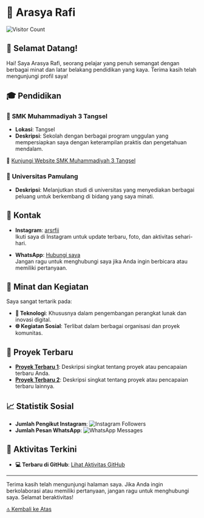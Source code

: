 # 🌟 Arasya Rafi

![Visitor Count](https://profile-counter.glitch.me/GetSya/count.svg)  <!-- Badge pengunjung -->

## 👋 Selamat Datang!

Hai! Saya Arasya Rafi, seorang pelajar yang penuh semangat dengan berbagai minat dan latar belakang pendidikan yang kaya. Terima kasih telah mengunjungi profil saya!

## 🎓 Pendidikan

### 📘 **SMK Muhammadiyah 3 Tangsel**
- **Lokasi**: Tangsel
- **Deskripsi**: Sekolah dengan berbagai program unggulan yang mempersiapkan saya dengan keterampilan praktis dan pengetahuan mendalam.

🔗 [Kunjungi Website SMK Muhammadiyah 3 Tangsel](https://muhtiga.sch.id)

### 📙 **Universitas Pamulang**
- **Deskripsi**: Melanjutkan studi di universitas yang menyediakan berbagai peluang untuk berkembang di bidang yang saya minati.

## 📱 Kontak

- **Instagram**: [arsrfii](https://instagram.com/arsrfii)  
  Ikuti saya di Instagram untuk update terbaru, foto, dan aktivitas sehari-hari.

- **WhatsApp**: [Hubungi saya](https://wa.me/6288214772441)  
  Jangan ragu untuk menghubungi saya jika Anda ingin berbicara atau memiliki pertanyaan.

## 🚀 Minat dan Kegiatan

Saya sangat tertarik pada:
- **🔧 Teknologi**: Khususnya dalam pengembangan perangkat lunak dan inovasi digital.
- **🌐 Kegiatan Sosial**: Terlibat dalam berbagai organisasi dan proyek komunitas.

## 🌟 Proyek Terbaru

- **[Proyek Terbaru 1](#)**: Deskripsi singkat tentang proyek atau pencapaian terbaru Anda.
- **[Proyek Terbaru 2](#)**: Deskripsi singkat tentang proyek atau pencapaian terbaru lainnya.

## 📈 Statistik Sosial

- **Jumlah Pengikut Instagram**: ![Instagram Followers](https://img.shields.io/badge/Instagram-5000_followers-blue)  <!-- Ganti dengan badge pengikut Instagram aktual -->
- **Jumlah Pesan WhatsApp**: ![WhatsApp Messages](https://img.shields.io/badge/WhatsApp-Messages_received-green)  <!-- Ganti dengan badge jumlah pesan WhatsApp jika diinginkan -->

## 🔄 Aktivitas Terkini

<!-- Ini adalah contoh badge dinamis untuk menunjukkan aktivitas terkini -->
- **💻 Terbaru di GitHub**: [Lihat Aktivitas GitHub](https://github-readme-stats.vercel.app/api?username=GetSya&show_icons=true&hide_title=true&count_private=true&include_all_commits=true&hide=prs&theme=radical)

---

Terima kasih telah mengunjungi halaman saya. Jika Anda ingin berkolaborasi atau memiliki pertanyaan, jangan ragu untuk menghubungi saya. Selamat beraktivitas!

[🔝 Kembali ke Atas](#arasya-rafi)
